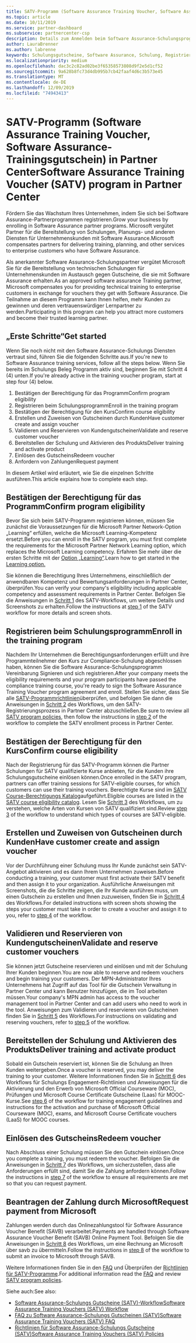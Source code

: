 ```yaml
---
title: SATV-Programm (Software Assurance Training Voucher, Software Assurance-Schulungsgutschein) in Partner Center | Partner Center
ms.topic: article
ms.date: 10/11/2019
ms.service: partner-dashboard
ms.subservice: partnercenter-csp
description: Details zum Anmelden beim Software Assurance-Schulungsprogramm, damit Sie für die Bereitstellung von Schulungen und Planung für Unternehmenskunden kompensiert werden können.
author: LauraBrenner
ms.author: labrenne
keywords: Schulungsgutscheine, Software Assurance, Schulung, Registrieren bei SATV, SATV
ms.localizationpriority: medium
ms.openlocfilehash: dac3c2c82ad02be3f65358573808d9f2e5d1cf52
ms.sourcegitcommit: 9a628b8fc73d4db995b7cb42faaf4d6c3b573e45
ms.translationtype: MT
ms.contentlocale: de-DE
ms.lasthandoff: 12/09/2019
ms.locfileid: "74943413"
---
```

# <a name="software-assurance-training-voucher-satv-program-in-partner-center"></a><span data-ttu-id="29084-104">SATV-Programm (Software Assurance Training Voucher, Software Assurance-Trainingsgutschein) in Partner Center</span><span class="sxs-lookup"><span data-stu-id="29084-104">Software Assurance Training Voucher (SATV) program in Partner Center</span></span>

<span data-ttu-id="29084-105">Fördern Sie das Wachstum Ihres Unternehmen, indem Sie sich bei Software Assurance-Partnerprogrammen registrieren.</span><span class="sxs-lookup"><span data-stu-id="29084-105">Grow your business by enrolling in Software Assurance partner programs.</span></span> <span data-ttu-id="29084-106">Microsoft vergütet Partner für die Bereitstellung von Schulungen, Planungs- und anderen Diensten für Unternehmenskunden mit Software Assurance.</span><span class="sxs-lookup"><span data-stu-id="29084-106">Microsoft compensates partners for delivering training, planning, and other services to enterprise customers who have Software Assurance.</span></span> 

<span data-ttu-id="29084-107">Als anerkannter Software Assurance-Schulungspartner vergütet Microsoft Sie für die Bereitstellung von technischen Schulungen für Unternehmenskunden im Austausch gegen Gutscheine, die sie mit Software Assurance erhalten.</span><span class="sxs-lookup"><span data-stu-id="29084-107">As an approved software assurance Training partner, Microsoft compensates you for providing technical training to enterprise customers in exchange for vouchers they get with Software Assurance.</span></span> <span data-ttu-id="29084-108">Die Teilnahme an diesem Programm kann Ihnen helfen, mehr Kunden zu gewinnen und deren vertrauenswürdiger Lernpartner zu werden.</span><span class="sxs-lookup"><span data-stu-id="29084-108">Participating in this program can help you attract more customers and become their trusted learning partner.</span></span>

## <a name="get-started"></a><span data-ttu-id="29084-109">„Erste Schritte“</span><span class="sxs-lookup"><span data-stu-id="29084-109">Get started</span></span>

<span data-ttu-id="29084-110">Wenn Sie noch nicht mit den Software Assurance-Schulungs Diensten vertraut sind, führen Sie die folgenden Schritte aus.</span><span class="sxs-lookup"><span data-stu-id="29084-110">If you're new to Software Assurance training services, follow all the steps below.</span></span> <span data-ttu-id="29084-111">Wenn Sie bereits im Schulungs Beleg Programm aktiv sind, beginnen Sie mit Schritt 4 (4) unten.</span><span class="sxs-lookup"><span data-stu-id="29084-111">If you're already active in the training voucher program, start at step four (4) below.</span></span> 

1. <span data-ttu-id="29084-112">Bestätigen der Berechtigung für das Programm</span><span class="sxs-lookup"><span data-stu-id="29084-112">Confirm program eligibility</span></span>
2. <span data-ttu-id="29084-113">Registrieren beim Schulungsprogramm</span><span class="sxs-lookup"><span data-stu-id="29084-113">Enroll in the training program</span></span>
3. <span data-ttu-id="29084-114">Bestätigen der Berechtigung für den Kurs</span><span class="sxs-lookup"><span data-stu-id="29084-114">Confirm course eligibility</span></span>
4. <span data-ttu-id="29084-115">Erstellen und Zuweisen von Gutscheinen durch Kunden</span><span class="sxs-lookup"><span data-stu-id="29084-115">Have customer create and assign voucher</span></span>
5. <span data-ttu-id="29084-116">Validieren und Reservieren von Kundengutscheinen</span><span class="sxs-lookup"><span data-stu-id="29084-116">Validate and reserve customer voucher</span></span>
6. <span data-ttu-id="29084-117">Bereitstellen der Schulung und Aktivieren des Produkts</span><span class="sxs-lookup"><span data-stu-id="29084-117">Deliver training and activate product</span></span>
7. <span data-ttu-id="29084-118">Einlösen des Gutscheins</span><span class="sxs-lookup"><span data-stu-id="29084-118">Redeem voucher</span></span>
8. <span data-ttu-id="29084-119">Anfordern von Zahlungen</span><span class="sxs-lookup"><span data-stu-id="29084-119">Request payment</span></span>

<span data-ttu-id="29084-120">In diesem Artikel wird erläutert, wie Sie die einzelnen Schritte ausführen.</span><span class="sxs-lookup"><span data-stu-id="29084-120">This article explains how to complete each step.</span></span>

## <a name="confirm-program-eligibility"></a><span data-ttu-id="29084-121">Bestätigen der Berechtigung für das Programm</span><span class="sxs-lookup"><span data-stu-id="29084-121">Confirm program eligibility</span></span>

<span data-ttu-id="29084-122">Bevor Sie sich beim SATV-Programm registrieren können, müssen Sie zunächst die Voraussetzungen für die Microsoft Partner Network-Option „Learning“ erfüllen, welche die Microsoft Learning-Kompetenz ersetzt.</span><span class="sxs-lookup"><span data-stu-id="29084-122">Before you can enroll in the SATV program, you must first complete the requirements for the Microsoft Partner Network Learning option, which replaces the Microsoft Learning competency.</span></span> <span data-ttu-id="29084-123">Erfahren Sie mehr über die ersten Schritte mit der [Option „Learning“](https://partner.microsoft.com/membership/learning-partners).</span><span class="sxs-lookup"><span data-stu-id="29084-123">Learn how to get started in the [Learning option.](https://partner.microsoft.com/membership/learning-partners)</span></span>

<span data-ttu-id="29084-124">Sie können die Berechtigung Ihres Unternehmens, einschließlich der anwendbaren Kompetenz und Bewertungsanforderungen in Partner Center, überprüfen.</span><span class="sxs-lookup"><span data-stu-id="29084-124">You can verify your company's eligibility including applicable competency and assessment requirements in Partner Center.</span></span> <span data-ttu-id="29084-125">Befolgen Sie die Anweisungen in [Schritt 1](https://query.prod.cms.rt.microsoft.com/cms/api/am/binary/RE3krfK) des SATV-Workflows, um weitere Details und Screenshots zu erhalten.</span><span class="sxs-lookup"><span data-stu-id="29084-125">Follow the instructions at [step 1](https://query.prod.cms.rt.microsoft.com/cms/api/am/binary/RE3krfK) of the SATV workflow for more details and screen shots.</span></span>

## <a name="enroll-in-the-training-program"></a><span data-ttu-id="29084-126">Registrieren beim Schulungsprogramm</span><span class="sxs-lookup"><span data-stu-id="29084-126">Enroll in the training program</span></span>

<span data-ttu-id="29084-127">Nachdem Ihr Unternehmen die Berechtigungsanforderungen erfüllt und ihre Programmteilnehmer den Kurs zur Compliance-Schulung abgeschlossen haben, können Sie die Software Assurance-Schulungsprogramm Vereinbarung Signieren und sich registrieren.</span><span class="sxs-lookup"><span data-stu-id="29084-127">After your company meets the eligibility requirements and your program participants have passed the compliance training course, you're ready to sign the Software Assurance Training Voucher program agreement and enroll.</span></span> <span data-ttu-id="29084-128">Stellen Sie sicher, dass Sie alle [SATV-Programmrichtlinien](https://query.prod.cms.rt.microsoft.com/cms/api/am/binary/RE3koEP)überprüfen, und befolgen Sie dann die Anweisungen in [Schritt 2](https://query.prod.cms.rt.microsoft.com/cms/api/am/binary/RE3krfK) des Workflows, um den SATV-Registrierungsprozess in Partner Center abzuschließen.</span><span class="sxs-lookup"><span data-stu-id="29084-128">Be sure to review all [SATV program policies](https://query.prod.cms.rt.microsoft.com/cms/api/am/binary/RE3koEP), then follow the instructions in [step 2](https://query.prod.cms.rt.microsoft.com/cms/api/am/binary/RE3krfK) of the workflow to complete the SATV enrollment process in Partner Center.</span></span>   


## <a name="confirm-course-eligibility"></a><span data-ttu-id="29084-129">Bestätigen der Berechtigung für den Kurs</span><span class="sxs-lookup"><span data-stu-id="29084-129">Confirm course eligibility</span></span>
<span data-ttu-id="29084-130">Nach der Registrierung für das SATV-Programm können die Partner Schulungen für SATV qualifizierte Kurse anbieten, für die Kunden ihre Schulungsgutscheine einlösen können.</span><span class="sxs-lookup"><span data-stu-id="29084-130">Once enrolled in the SATV program, partners can offer training sessions for SATV-eligible courses, for which customers can use their training vouchers.</span></span> <span data-ttu-id="29084-131">Berechtigte Kurse sind im [SATV Course-Berechtigungs Katalog](https://savl-catalog.microsoft.com/)aufgeführt.</span><span class="sxs-lookup"><span data-stu-id="29084-131">Eligible courses are listed in the [SATV course eligibility catalog](https://savl-catalog.microsoft.com/).</span></span> <span data-ttu-id="29084-132">Lesen Sie [Schritt 3](https://query.prod.cms.rt.microsoft.com/cms/api/am/binary/RE3krfK) des Workflows, um zu verstehen, welche Arten von Kursen von SATV qualifiziert sind.</span><span class="sxs-lookup"><span data-stu-id="29084-132">Review [step 3](https://query.prod.cms.rt.microsoft.com/cms/api/am/binary/RE3krfK) of the workflow to understand which types of courses are SATV-eligible.</span></span>

## <a name="have-customer-create-and-assign-voucher"></a><span data-ttu-id="29084-133">Erstellen und Zuweisen von Gutscheinen durch Kunden</span><span class="sxs-lookup"><span data-stu-id="29084-133">Have customer create and assign voucher</span></span>

<span data-ttu-id="29084-134">Vor der Durchführung einer Schulung muss Ihr Kunde zunächst sein SATV-Angebot aktivieren und es dann Ihrem Unternehmen zuweisen.</span><span class="sxs-lookup"><span data-stu-id="29084-134">Before conducting a training, your customer must first activate their SATV benefit and then assign it to your organization.</span></span> <span data-ttu-id="29084-135">Ausführliche Anweisungen mit Screenshots, die die Schritte zeigen, die Ihr Kunde ausführen muss, um einen Gutschein zu erstellen und Ihnen zuzuweisen, finden Sie in [Schritt 4](https://query.prod.cms.rt.microsoft.com/cms/api/am/binary/RE3krfK) des Workflows.</span><span class="sxs-lookup"><span data-stu-id="29084-135">For detailed instructions with screen shots showing the steps your customer must take in order to create a voucher and assign it to you, refer to [step 4](https://query.prod.cms.rt.microsoft.com/cms/api/am/binary/RE3krfK) of the workflow.</span></span>

## <a name="validate-and-reserve-customer-vouchers"></a><span data-ttu-id="29084-136">Validieren und Reservieren von Kundengutscheinen</span><span class="sxs-lookup"><span data-stu-id="29084-136">Validate and reserve customer vouchers</span></span>

<span data-ttu-id="29084-137">Sie können jetzt Gutscheine reservieren und einlösen und mit der Schulung Ihrer Kunden beginnen.</span><span class="sxs-lookup"><span data-stu-id="29084-137">You are now able to reserve and redeem vouchers and begin training your customers.</span></span> <span data-ttu-id="29084-138">Der MPN-Administrator Ihres Unternehmens hat Zugriff auf das Tool für die Gutschein Verwaltung in Partner Center und kann Benutzer hinzufügen, die im Tool arbeiten müssen.</span><span class="sxs-lookup"><span data-stu-id="29084-138">Your company's MPN admin has access to the voucher management tool in Partner Center and can add users who need to work in the tool.</span></span> <span data-ttu-id="29084-139">Anweisungen zum Validieren und reservieren von Gutscheinen finden Sie in [Schritt 5](https://query.prod.cms.rt.microsoft.com/cms/api/am/binary/RE3krfK) des Workflows.</span><span class="sxs-lookup"><span data-stu-id="29084-139">For instructions on validating and reserving vouchers, refer to [step 5](https://query.prod.cms.rt.microsoft.com/cms/api/am/binary/RE3krfK) of the workflow.</span></span>

## <a name="deliver-training-and-activate-product"></a><span data-ttu-id="29084-140">Bereitstellen der Schulung und Aktivieren des Produkts</span><span class="sxs-lookup"><span data-stu-id="29084-140">Deliver training and activate product</span></span>

<span data-ttu-id="29084-141">Sobald ein Gutschein reserviert ist, können Sie die Schulung an Ihren Kunden weitergeben.</span><span class="sxs-lookup"><span data-stu-id="29084-141">Once a voucher is reserved, you may deliver the training to your customer.</span></span> <span data-ttu-id="29084-142">Weitere Informationen finden Sie in [Schritt 6](https://query.prod.cms.rt.microsoft.com/cms/api/am/binary/RE3krfK) des Workflows für Schulungs Engagement-Richtlinien und Anweisungen für die Aktivierung und den Erwerb von Microsoft Official Courseware (MOC), Prüfungen und Microsoft Course Certificate Gutscheine (Laas) für MOOC-Kurse.</span><span class="sxs-lookup"><span data-stu-id="29084-142">See [step 6](https://query.prod.cms.rt.microsoft.com/cms/api/am/binary/RE3krfK) of the workflow for training engagement guidelines and instructions for the activation and purchase of Microsoft Official Courseware (MOC), exams, and Microsoft Course Certificate vouchers (LaaS) for MOOC courses.</span></span>

## <a name="redeem-voucher"></a><span data-ttu-id="29084-143">Einlösen des Gutscheins</span><span class="sxs-lookup"><span data-stu-id="29084-143">Redeem voucher</span></span>

<span data-ttu-id="29084-144">Nach Abschluss einer Schulung müssen Sie den Gutschein einlösen.</span><span class="sxs-lookup"><span data-stu-id="29084-144">Once you complete a training, you must redeem the voucher.</span></span> <span data-ttu-id="29084-145">Befolgen Sie die Anweisungen in [Schritt 7](https://query.prod.cms.rt.microsoft.com/cms/api/am/binary/RE3krfK) des Workflows, um sicherzustellen, dass alle Anforderungen erfüllt sind, damit Sie die Zahlung anfordern können.</span><span class="sxs-lookup"><span data-stu-id="29084-145">Follow the instructions in [step 7](https://query.prod.cms.rt.microsoft.com/cms/api/am/binary/RE3krfK) of the workflow to ensure all requirements are met so that you can request payment.</span></span> 


## <a name="request-payment-from-microsoft"></a><span data-ttu-id="29084-146">Beantragen der Zahlung durch Microsoft</span><span class="sxs-lookup"><span data-stu-id="29084-146">Request payment from Microsoft</span></span>

<span data-ttu-id="29084-147">Zahlungen werden durch das Onlinezahlungstool für Software Assurance Voucher Benefit (SAVB) verarbeitet.</span><span class="sxs-lookup"><span data-stu-id="29084-147">Payments are handled through Software Assurance Voucher Benefit (SAVB) Online Payment Tool.</span></span> <span data-ttu-id="29084-148">Befolgen Sie die Anweisungen in [Schritt 8](https://query.prod.cms.rt.microsoft.com/cms/api/am/binary/RE3krfK) des Workflows, um eine Rechnung an Microsoft über savb zu übermitteln.</span><span class="sxs-lookup"><span data-stu-id="29084-148">Follow the instructions in [step 8](https://query.prod.cms.rt.microsoft.com/cms/api/am/binary/RE3krfK) of the workflow to submit an invoice to Microsoft through SAVB.</span></span> 

<span data-ttu-id="29084-149">Weitere Informationen finden Sie in den [FAQ](https://query.prod.cms.rt.microsoft.com/cms/api/am/binary/RE3kz5o) und Überprüfen der [Richtlinien für SATV-Programme](https://query.prod.cms.rt.microsoft.com/cms/api/am/binary/RE3koEP).</span><span class="sxs-lookup"><span data-stu-id="29084-149">For additional information read the [FAQ](https://query.prod.cms.rt.microsoft.com/cms/api/am/binary/RE3kz5o) and review [SATV program policies](https://query.prod.cms.rt.microsoft.com/cms/api/am/binary/RE3koEP).</span></span>

<span data-ttu-id="29084-150">Siehe auch:</span><span class="sxs-lookup"><span data-stu-id="29084-150">See also:</span></span>

- [<span data-ttu-id="29084-151">Software Assurance-Schulungs Gutscheine (SATV)-Workflow</span><span class="sxs-lookup"><span data-stu-id="29084-151">Software Assurance Training Vouchers (SATV) Workflow</span></span>](https://query.prod.cms.rt.microsoft.com/cms/api/am/binary/RE3krfK)
- [<span data-ttu-id="29084-152">FAQ zu Software Assurance-Schulungs Gutscheinen (SATV)</span><span class="sxs-lookup"><span data-stu-id="29084-152">Software Assurance Training Vouchers (SATV) FAQ</span></span>](https://query.prod.cms.rt.microsoft.com/cms/api/am/binary/RE3kz5o)
- [<span data-ttu-id="29084-153">Richtlinien für Software Assurance-Schulungs Gutscheine (SATV)</span><span class="sxs-lookup"><span data-stu-id="29084-153">Software Assurance Training Vouchers (SATV) Policies</span></span>](https://query.prod.cms.rt.microsoft.com/cms/api/am/binary/RE3koEP)
